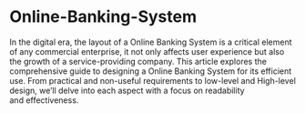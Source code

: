 # Online-Banking-System
In the digital era, the layout of a Online Banking System is a critical element of any commercial enterprise, it not only affects user experience but also the growth of a service-providing company. This article explores the comprehensive guide to designing a Online Banking System for its efficient use. From practical and non-useful requirements to low-level and High-level design, we’ll delve into each aspect with a focus on readability and effectiveness.
